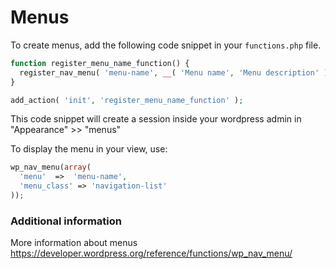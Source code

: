 # Menus 
To create menus, add the following code snippet in your `functions.php` file.

``` php
function register_menu_name_function() {
  register_nav_menu( 'menu-name', __( 'Menu name', 'Menu description' ) );
}

add_action( 'init', 'register_menu_name_function' );
```

This code snippet will create a session inside your wordpress admin in "Appearance" >> "menus"

To display the menu in your view, use: 

``` php
wp_nav_menu(array(
  'menu'  =>  'menu-name',
  'menu_class' => 'navigation-list'
));

```


### Additional information
More information about menus 
https://developer.wordpress.org/reference/functions/wp_nav_menu/
